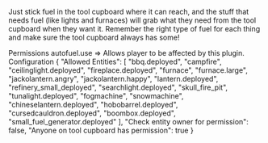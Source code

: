 Just stick fuel in the tool cupboard where it can reach, and the stuff that needs fuel (like lights and furnaces) will grab what they need from the tool cupboard when they want it. Remember the right type of fuel for each thing and make sure the tool cupboard always has some!

Permissions
autofuel.use => Allows player to be affected by this plugin.
Configuration
{
  "Allowed Entities": [
    "bbq.deployed",
    "campfire",
    "ceilinglight.deployed",
    "fireplace.deployed",
    "furnace",
    "furnace.large",
    "jackolantern.angry",
    "jackolantern.happy",
    "lantern.deployed",
    "refinery_small_deployed",
    "searchlight.deployed",
    "skull_fire_pit",
    "tunalight.deployed",
    "fogmachine",
    "snowmachine",
    "chineselantern.deployed",
    "hobobarrel.deployed", 
    "cursedcauldron.deployed", 
    "boombox.deployed", 
    "small_fuel_generator.deployed" 
  ],
  "Check entity owner for permission": false,
  "Anyone on tool cupboard has permission": true
}
